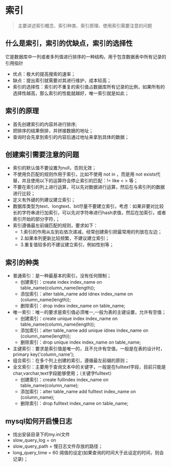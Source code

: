 # 索引

> 主要讲述索引概念、索引种类、索引原理、使用索引需要注意的问题

## 什么是索引，索引的优缺点，索引的选择性
它是数据库中一列或者多列值进行排序的一种结构，用于包含数据表中所有记录的引用指针
- 优点：极大的提高搜索的速率；
- 缺点：提出索引就需要对其进行维护，成本较高；
- 索引的选择性：索引的不重复的索引值占数据库所有记录的比例，如果所有的选择性越高，那么索引的性能就越好，唯一索引就是如此；

## 索引的原理
- 首先创建索引的内容并进行排序;
- 把排序的结果倒排，并拼接数据的地址；
- 查询时会先拿到索引的内容后通过地址来拿到具体的数据；

## 创建索引需要注意的问题
- 索引的默认值不要设置为null，否则无效；
- 不使用负匹配的规则作用于索引，比如不使用 not in ，而是用 not exists代替，并且使用以下的运算符会停止索引的匹配：!=   like  < > 等；
- 不要在索引的列上进行运算，可以先对数据进行运算，然后在与索引列的数据进行比较；
- 定义有外键的列建议建立索引；
- 数据库类型为text、longtext、bit尽量不要建立索引，考虑：如果非要对比较长的字符串进行加索引，可以先对字符串进行hash求值，然后在加索引，或者索引开始的部分字符，；
- 索引遵循最左前缀匹配的规则，要求如下：
  * 1.索引的作用从左到右依次递减，经常创建索引把最常用的列放在左边；
  * 2.如果本列更新比较频繁，不建议建立索引；
  * 3.重复值较多的不建议建立索引，例如性别等；

## 索引的种类
- 普通索引：是一种最基本的索引，没有任何限制；
  * 创建索引：create index index_name on table_name(column_name(length));
  * 添加索引：alter table_name add idnex index_name on (column_name(length));
  * 删除索引：drop index index_name on table_name;
- 唯一索引：唯一的要求是索引值必须唯一,一般为表的主键设置，允许有空值；
  * 创建索引：create unique index index_name on table_name(column_name(length));
  * 添加索引：alter table_name add unique idnex index_name on (column_name(length));
  * 删除索引：drop unique index index_name on table_name;
- 主键索引：要求是索引值是唯一的，且不允许有空值，一般是在表的设计时，primary key('column_name');
- 组合索引：在多个列上创建的索引，遵循最左前缀的原则；
- 全文索引：主要用于查询文本中的关键字，一般是在fulltext字段，目前只能是char,varchar,text字段能够使用；（关键字fulltext）
  * 创建索引：create  fullindex index_name on table_name(column_name);
  * 添加索引：alter table_name add fulltext index_name on (column_name);
  * 删除索引：drop fulltext index_name on table_name;

## mysql如何开启慢日志
- 找出安装目录下的my.ini文件
- slow_query_log = on     
- slow_query_path = 慢日志文件存放的路径；
- long_query_time = 60  阈值的设定(如果查询的时间大于此设定的时间，则会记录)；